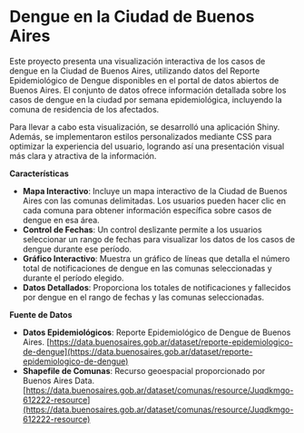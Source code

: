 # Dengue en la Ciudad de Buenos Aires



Este proyecto presenta una visualización interactiva de los casos de dengue en la Ciudad de Buenos Aires, utilizando datos del Reporte Epidemiológico de Dengue disponibles en el portal de datos abiertos de Buenos Aires. El conjunto de datos ofrece información detallada sobre los casos de dengue en la ciudad por semana epidemiológica, incluyendo la comuna de residencia de los afectados.

Para llevar a cabo esta visualización, se desarrolló una aplicación Shiny. Además, se implementaron estilos personalizados mediante CSS para optimizar la experiencia del usuario, logrando así una presentación visual más clara y atractiva de la información.

**Características**
-   **Mapa Interactivo**: Incluye un mapa interactivo de la Ciudad de Buenos Aires con las comunas delimitadas. Los usuarios pueden hacer clic en cada comuna para obtener información específica sobre casos de dengue en esa área.
-   **Control de Fechas**: Un control deslizante permite a los usuarios seleccionar un rango de fechas para visualizar los datos de los casos de dengue durante ese período.
-   **Gráfico Interactivo**: Muestra un gráfico de líneas que detalla el número total de notificaciones de dengue en las comunas seleccionadas y durante el período elegido.
-   **Datos Detallados**: Proporciona los totales de notificaciones y fallecidos por dengue en el rango de fechas y las comunas seleccionadas.



**Fuente de Datos**

-   **Datos Epidemiológicos**: Reporte Epidemiológico de Dengue de Buenos Aires. [https://data.buenosaires.gob.ar/dataset/reporte-epidemiologico-de-dengue](https://data.buenosaires.gob.ar/dataset/reporte-epidemiologico-de-dengue)
-   **Shapefile de Comunas**: Recurso geoespacial proporcionado por Buenos Aires Data.  [https://data.buenosaires.gob.ar/dataset/comunas/resource/Juqdkmgo-612222-resource](https://data.buenosaires.gob.ar/dataset/comunas/resource/Juqdkmgo-612222-resource)

